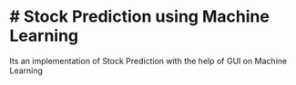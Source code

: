 <h1># Stock Prediction using Machine Learning</h1>
 Its an implementation of Stock Prediction with the help of GUI on Machine Learning
